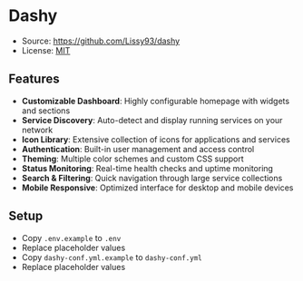 # Dashy
- Source: https://github.com/Lissy93/dashy
- License: [MIT](https://opensource.org/license/mit)

## Features

- **Customizable Dashboard**: Highly configurable homepage with widgets and sections
- **Service Discovery**: Auto-detect and display running services on your network
- **Icon Library**: Extensive collection of icons for applications and services
- **Authentication**: Built-in user management and access control
- **Theming**: Multiple color schemes and custom CSS support
- **Status Monitoring**: Real-time health checks and uptime monitoring
- **Search & Filtering**: Quick navigation through large service collections
- **Mobile Responsive**: Optimized interface for desktop and mobile devices

## Setup
- Copy `.env.example` to `.env`
- Replace placeholder values
- Copy `dashy-conf.yml.example` to `dashy-conf.yml`
- Replace placeholder values
